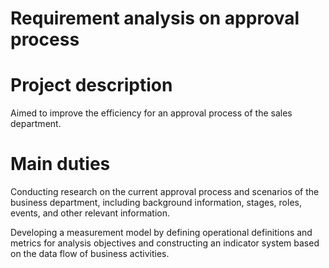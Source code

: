 # Requirement analysis on approval process

# Project description

Aimed to improve the efficiency for an approval process of the sales department.

# Main duties

Conducting research on the current approval process and scenarios of the business department, including background information, stages, roles, events, and other relevant information.

Developing a measurement model by defining operational definitions and metrics for analysis objectives and constructing an indicator system based on the data flow of business activities.